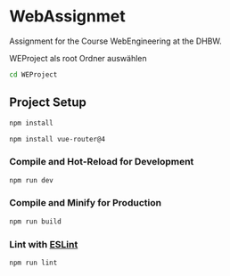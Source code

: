 # WebAssignmet
Assignment for the Course WebEngineering at the DHBW.

WEProject als root Ordner auswählen

```sh
cd WEProject
```

## Project Setup

```sh
npm install
```

```sh
npm install vue-router@4
```
### Compile and Hot-Reload for Development

```sh
npm run dev
```

### Compile and Minify for Production

```sh
npm run build
```

### Lint with [ESLint](https://eslint.org/)

```sh
npm run lint
```
